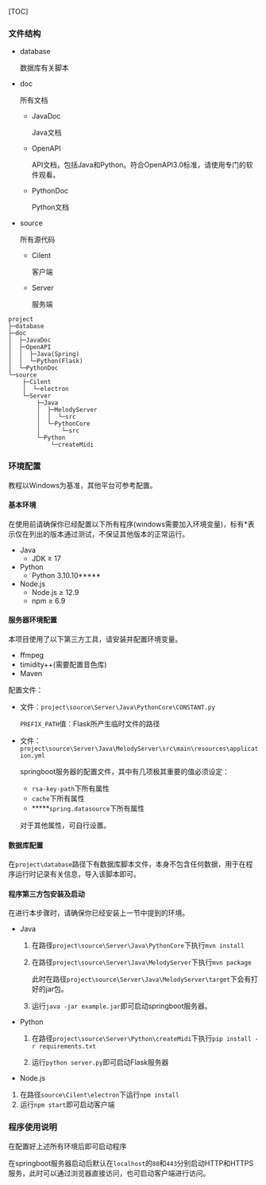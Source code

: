 [TOC]

###  文件结构

+ database

  数据库有关脚本

+ doc

  所有文档

  + JavaDoc

    Java文档

  + OpenAPI

    API文档，包括Java和Python。符合OpenAPI3.0标准，请使用专门的软件观看。

  + PythonDoc

    Python文档

+ source

  所有源代码

  + Cilent

    客户端

  + Server

    服务端

```
project
├─database
├─doc
│  ├─JavaDoc
│  ├─OpenAPI
│  │  ├─Java(Spring)
│  │  └─Python(Flask)
│  └─PythonDoc
└─source
    ├─Cilent
    │  └─electron
    └─Server
        ├─Java
        │  ├─MelodyServer
        │  │  └─src
        │  └─PythonCore
        │      └─src
        └─Python
            └─createMidi
```

### 环境配置

教程以Windows为基准，其他平台可参考配置。

#### 基本环境

在使用前请确保你已经配置以下所有程序(windows需要加入环境变量)，标有*表示仅在列出的版本通过测试，不保证其他版本的正常运行。

+ Java
  + JDK ≥ 17
+ Python
  + Python 3.10.10*****
+ Node.js
  + Node.js ≥ 12.9
  + npm ≥ 6.9

#### 服务器环境配置

本项目使用了以下第三方工具，请安装并配置环境变量。

+ ffmpeg
+ timidity++(需要配置音色库)
+ Maven

配置文件：

+ 文件：`project\source\Server\Java\PythonCore\CONSTANT.py`

  `PREFIX_PATH`值：Flask所产生临时文件的路径

+ 文件：`project\source\Server\Java\MelodyServer\src\main\resources\application.yml`

  springboot服务器的配置文件，其中有几项极其重要的值必须设定：

  + `rsa-key-path`下所有属性
  + `cache`下所有属性
  + *****`spring.datasource`下所有属性

  对于其他属性，可自行设置。

#### 数据库配置

在`project\database`路径下有数据库脚本文件，本身不包含任何数据，用于在程序运行时记录有关信息，导入该脚本即可。

#### 程序第三方包安装及启动

在进行本步骤时，请确保你已经安装上一节中提到的环境。

+ Java

  1. 在路径`project\source\Server\Java\PythonCore`下执行`mvn install`

  2. 在路径`project\source\Server\Java\MelodyServer`下执行`mvn package`

     此时在路径`project\source\Server\Java\MelodyServer\target`下会有打好的jar包。

  3. 运行`java -jar example.jar`即可启动springboot服务器。

+ Python

  1. 在路径`project\source\Server\Python\createMidi`下执行`pip install -r requirements.txt`

  2. 运行`python server.py`即可启动Flask服务器

+ Node.js

1. 在路径`source\Cilent\electron`下运行`npm install`
2. 运行`npm start`即可启动客户端

### 程序使用说明

在配置好上述所有环境后即可启动程序

在springboot服务器启动后默认在`localhost`的`80`和`443`分别启动HTTP和HTTPS服务，此时可以通过浏览器直接访问，也可启动客户端进行访问。